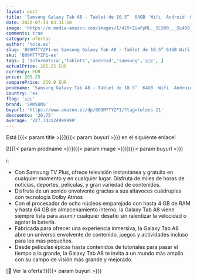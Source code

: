 ```yaml
---
layout: post
title: 'Samsung Galaxy Tab A8 - Tablet de 10.5”  64GB  Wifi  Android  Color Gray  Versión Española '
date: 2022-07-14 03:31:10
image: 'https://m.media-amazon.com/images/I/41V+ZiaFpML._SL500_._SL400_.jpg'
comments: true
category: ofertas
author: 'tole.es'
slug: 'B09MTTYZP1-es Samsung Galaxy Tab A8 - Tablet de 10.5” 64GB Wifi Android...'
sku: 'B09MTTYZP1-es'
tags: [ 'Informática','Tablets','android','samsung','🇪🇸', ]
actualPrice: 205.25 EUR
currency: EUR
price: 205.25
comparePrice: 259.0 EUR
prodname: 'Samsung Galaxy Tab A8 - Tablet de 10.5”  64GB  Wifi  Android  Color Gray  Versión Española '
country: 'es'
flag: '🇪🇸'
brand: 'SAMSUNG'
buyurl: 'https://www.amazon.es/dp/B09MTTYZP1/?tag=tolees-21'
descuento: '20.75'
average: '227.743124999999'
---
```


Está [{{< param title >}}]({{< param buyurl >}}) en el siguiente enlace!

[![{{< param prodname >}}]({{< param image >}})]({{< param buyurl >}})

ℹ️:

- Con Samsung TV Plus, ofrece televisión instantánea y gratuita en cualquier momento y en cualquier lugar. Disfruta de miles de horas de noticias, deportes, películas, y gran variedad de contenidos.
- Disfruta de un sonido envolvente gracias a sus altavoces cuádruples con tecnología Dolby Atmos
- Con el procesador de ocho núcleos emparejado con hasta 4 GB de RAM y hasta 64 GB de almacenamiento interno, la Galaxy Tab A8 viene siempre lista para asumir cualquier desafío sin ralentizar la velocidad o agotar la batería.
- Fabricada para ofrecer una experiencia inmersiva, la Galaxy Tab A8 abre un universo envolvente de contenido, juegos y actividades incluso para los más pequeños.
- Desde películas épicas hasta contenidos de tutoriales para pasar el tiempo a lo grande, la Galaxy Tab A8 te invita a un mundo más amplio con su campo de visión más grande y mejorado.

[🛒 Ver la oferta!!]({{< param buyurl >}})
